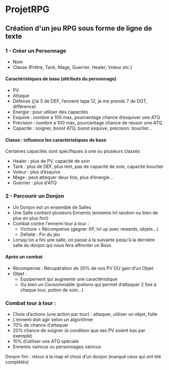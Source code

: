 # ProjetRPG
## Création d'un jeu RPG sous forme de ligne de texte

### 1 - Créer un Personnage
- Nom
- Classe (Prêtre, Tank, Mage, Guerrier, Healer, Voleur etc.)

#### Caractéristiques de base (attributs du personnage)
- PV
- Attaque
- Défense (j’ai 5 de DEF, l’ennemi tape 12, je me prends 7 de DGT, différence)
- Energie : pour utiliser des capacités
- Esquive : nombre à 100 max, pourcentage chance d’esquiver une ATQ
- Précision : nombre à 100 max, pourcentage chance de réussir une ATQ
- Capacité : soigner, boost ATQ, boost esquive, précision, bouclier…

#### Classe : influence les caractéristiques de base
Certaines capacités sont spécifiques à une ou plusieurs classes
-	Healer : plus de PV, capacité de soin
-	Tank : plus de DEF, plus lent, pas de capacité de soin, capacité bouclier
-	Voleur : plus d’esquive
-	Mage : peut attaquer deux fois, plus d’énergie…
- Guerrier : plus d'ATQ

### 2 - Parcourir un Donjon
- Un Donjon est un ensemble de Salles
- Une Salle contient plusieurs Ennemis (ennemis lvl random ou bien de plus en plus fort)
- Combat contre l'ennemi tour à tour :
  - Victoire = Récompense (gagner XP, lvl up avec rewards, objets...)
  - Défaite : Fin du jeu
- Lorsqu'on a fini une salle, on passe à la suivante jusqu'à la dernière salle du donjon qui nous fera affronter un Boss

#### Après un combat
- Récompense : Récupération de 30% de nos PV OU gain d’un Objet
- Objet :
  -	Equipement qui augmente une caractéristique
  -	Ou bien un Consommable (potions qui permet d’attaquer 2 fois à chaque tour, potion de soin…)

### Combat tour à tour :
-	Choix d’actions (une action par tour) : attaquer, utiliser un objet, fuite
-	L’ennemi doit agir selon un algorithme
  - 70% de chance d’attaquer
  - 20% chance de soigner (à condition que ses PV soient bas par exemple)
  - 10% d’utiliser une ATQ spéciale
-	Ennemis vaincus ou personnages vaincus

Donjon fini : retour à la map et choix d’un donjon (marqué ceux qui ont été complétés)
